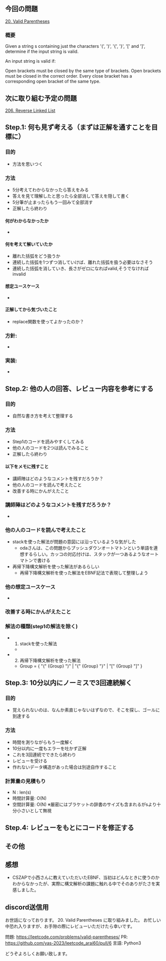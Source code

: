 ## 今回の問題
[20. Valid Parentheses](https://leetcode.com/problems/valid-parentheses)

### 概要
Given a string s containing just the characters '(', ')', '{', '}', '[' and ']', determine if the input string is valid.

An input string is valid if:

Open brackets must be closed by the same type of brackets.
Open brackets must be closed in the correct order.
Every close bracket has a corresponding open bracket of the same type.

## 次に取り組む予定の問題
[206. Reverse Linked List](https://leetcode.com/problems/reverse-linked-list)

## Step.1: 何も見ず考える（まずは正解を通すことを目標に）
### 目的
- 方法を思いつく

### 方法
- 5分考えてわからなかったら答えをみる
- 答えを見て理解したと思ったら全部消して答えを隠して書く
- 5分筆が止まったらもう一回みて全部消す
- 正解したら終わり

#### 何がわからなかったか
-

#### 何を考えて解いていたか
- 離れた括弧をどう扱うか
- 連続した括弧を1つずつ消していけば、離れた括弧を扱う必要はなさそう
- 連続した括弧を消していき、長さがゼロになればvalid,そうでなければinvalid

#### 想定ユースケース
-

#### 正解してから気づいたこと
- replace関数を使ってよかったのか？

### 方針: 
- 

### 実装: 
- 

## Step.2: 他の人の回答、レビュー内容を参考にする
### 目的
- 自然な書き方を考えて整理する

### 方法
- Step1のコードを読みやすくしてみる
- 他の人のコードを2つは読んでみること
- 正解したら終わり

#### 以下をメモに残すこと
- 講師陣はどのようなコメントを残すだろうか？
- 他の人のコードを読んで考えたこと
- 改善する時にかんがえたこと

### 講師陣はどのようなコメントを残すだろうか？
-
### 他の人のコードを読んで考えたこと
- stackを使った解法が問題の意図には沿っているような気がした
    - odaさんは、この問題からプッシュダウンオートマトンという単語を連想するらしい。カッコの対応付けは、スタックが一つあるようなオートマトンで書ける
- 再帰下降構文解析を使った解法があるらしい
    - 再帰下降構文解析を使った解法をEBNF記法で表現して整理しよう
### 他の想定ユースケース
-
### 改善する時にかんがえたこと

### 解法の種類(step1の解法を除く)
- 1. stackを使った解法
    - 
- 2. 再帰下降構文解析を使った解法
    - Group = { "(" {Group} ")" | "{" {Group} "}" | "[" {Group} "]" } 

## Step.3: 10分以内にノーミスで3回連続解く
### 目的
- 覚えられないのは、なんか素直じゃないはずなので、そこを探し、ゴールに到達する

### 方法
- 時間を測りながらもう一度解く
- 10分以内に一度もエラーを吐かず正解
- これを3回連続でできたら終わり
- レビューを受ける
- 作れないデータ構造があった場合は別途自作すること

### 計算量の見積もり
- N : len(s)
- 時間計算量: O(N)
- 空間計算量: O(N) ※厳密にはブラケットの辞書のサイズも含まれるがsより十分小さいとして無視


## Step.4: レビューをもとにコードを修正する

## その他

## 感想
- CSZAPで小西さんに教えていただいたEBNF、当初はどんなときに使うのかわからなかったが、実際に構文解析の課題に触れる中でそのありがたさを実感しました。

## discord送信用
お世話になっております。
20. Valid Parentheses に取り組みました。
お忙しい中恐れ入りますが、お手隙の際にレビューいただけたら幸いです。

問題: https://leetcode.com/problems/valid-parentheses/
PR: https://github.com/yas-2023/leetcode_arai60/pull/6
言語: Python3

どうぞよろしくお願い致します。
